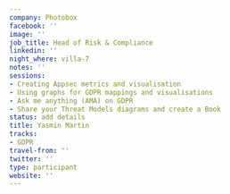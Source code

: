 ```yaml
---
company: Photobox
facebook: ''
image: ''
job_title: Head of Risk & Compliance
linkedin: ''
night_where: villa-7
notes: ''
sessions:
- Creating Appsec metrics and visualisation
- Using graphs for GDPR mappings and visualisations
- Ask me anything (AMA) on GDPR
- Share your Threat Models diagrams and create a Book
status: add details
title: Yasmin Martin
tracks:
- GDPR
travel-from: ''
twitter: ''
type: participant
website: ''
---
```


<!-- put more details about participant here -->